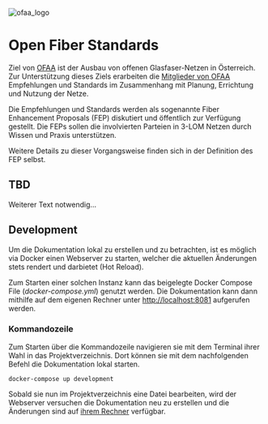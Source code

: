 ![ofaa_logo](https://user-images.githubusercontent.com/7644657/160231882-45ef6059-f580-414f-abf6-f6326c0a1f1c.jpg)

# Open Fiber Standards

Ziel von [OFAA](https://ofaa.at) ist der Ausbau von offenen Glasfaser-Netzen in Österreich. Zur Unterstützung dieses 
Ziels erarbeiten die [Mitglieder von OFAA](https://www.ofaa.at/organisation/) Empfehlungen und Standards im 
Zusammenhang mit Planung, Errichtung und Nutzung der Netze.

Die Empfehlungen und Standards werden als sogenannte Fiber Enhancement Proposals (FEP) diskutiert und öffentlich zur 
Verfügung gestellt. Die FEPs sollen die involvierten Parteien in 3-LOM Netzen durch Wissen und Praxis unterstützen.

Weitere Details zu dieser Vorgangsweise finden sich in der Definition des FEP selbst.

## TBD

Weiterer Text notwendig...


## Development

Um die Dokumentation lokal zu erstellen und zu betrachten, ist es möglich via Docker einen Webserver zu starten,
welcher die aktuellen Änderungen stets rendert und darbietet (Hot Reload).

Zum Starten einer solchen Instanz kann das beigelegte Docker Compose File (*docker-compose.yml*) genutzt werden. Die
Dokumentation kann dann mithilfe auf dem eigenen Rechner unter [http://localhost:8081](http://localhost:8081) 
aufgerufen werden.

### Kommandozeile

Zum Starten über die Kommandozeile navigieren sie mit dem Terminal ihrer Wahl in das Projektverzeichnis. Dort können
sie mit dem nachfolgenden Befehl die Dokumentation lokal starten.

```shell
docker-compose up development 
```

Sobald sie nun im Projektverzeichnis eine Datei bearbeiten, wird der Webserver versuchen die Dokumentation neu zu 
erstellen und die Änderungen sind auf [ihrem Rechner](http://localhost:8081) verfügbar.
